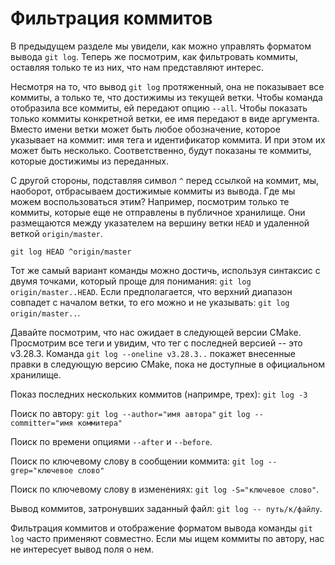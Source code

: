 # Фильтрация коммитов

В предыдущем разделе мы увидели, как можно управлять форматом вывода `git log`.
Теперь же посмотрим, как фильтровать коммиты, оставляя только те из них, что нам представляют интерес.

<!-- `git log --all` -->
Несмотря на то, что вывод `git log` протяженный, она не показывает все коммиты, а только те, что достижимы из текущей ветки.
Чтобы команда отобразила все коммиты, ей передают опцию `--all`.
Чтобы показать только коммиты конкретной ветки, ее имя передают в виде аргумента.
Вместо имени ветки может быть любое обозначение, которое указывает на коммит: имя тега и идентификатор коммита.
И при этом их может быть несколько.
Соответственно, будут показаны те коммиты, которые достижимы из переданных.

<!-- `git log ^<commit>` -->
С другой стороны, подставляя символ `^` перед ссылкой на коммит, мы, наоборот, отбрасываем достижимые коммиты из вывода.
Где мы можем воспользоваться этим?
Например, посмотрим только те коммиты, которые еще не отправлены в публичное хранилище.
Они размещаются между указателем на вершину ветки `HEAD` и удаленной веткой `origin/master`.
```
git log HEAD ^origin/master
```
Тот же самый вариант команды можно достичь, используя синтаксис с двумя точками, который проще для понимания: `git log origin/master..HEAD`.
Если предполагается, что верхний диапазон совпадет с началом ветки, то его можно и не указывать: `git log origin/master..`.

Давайте посмотрим, что нас ожидает в следующей версии CMake.
Просмотрим все теги и увидим, что тег с последней версией -- это v3.28.3.
Команда `git log --oneline v3.28.3..` покажет внесенные правки в следующую версию CMake, пока не доступные в официальном хранилище.

Показ последних нескольких коммитов (напримре, трех):
`git log -3`

<!-- Фильтрация по автору -->
Поиск по автору:
`git log --author="имя автора"`
`git log --committer="имя коммитера"`

<!-- Фильтрация по времени фиксации -->
Поиск по времени опциями `--after` и `--before`.

<!-- Фильтрация по ключевому слову в сообщении -->
Поиск по ключевому слову в сообщении коммита: `git log --grep="ключевое слово"`

<!-- Фильтрация по ключевому слову в изменениях -->
Поиск по ключевому слову в изменениях: `git log -S="ключевое слово"`.

<!-- Фильтрация по измененным файлам -->
Вывод коммитов, затронувших заданный файл: `git log -- путь/к/файлу`.


<!-- Комбинация опций -->
Фильтрация коммитов и отображение форматом вывода команды `git log` часто применяют совместно.
Если мы ищем коммиты по автору, нас не интересует вывод поля о нем.

